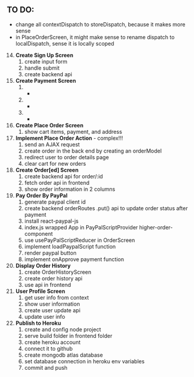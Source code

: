## TO DO:
- change all contextDispatch to storeDispatch, because it makes more sense
- in PlaceOrderScreen, it might make sense to rename dispatch to localDispatch, sense it is locally scoped

14.  **Create Sign Up Screen**
     1.   create input form
     2.   handle submit
     3.   create backend api
15.  **Create Payment Screen**
     1.   -
     2.   -
     3.   -
16.  **Create Place Order Screen**
     1.   show cart items, payment, and address
17.  **Implement Place Order Action** - complex!!!
     1.   send an AJAX request
     2.   create order in the back end by creating an orderModel
     3.   redirect user to order details page
     4.   clear cart for new orders
18.  **Create Order[ed] Screen**
     1.   create backend api for order/:id
     2.   fetch order api in frontend
     3.   show order information in 2 columns
19.  **Pay Order By PayPal**
     1.   generate paypal client id
     2.   create backend orderRoutes .put() api to update order status after payment
     3.   install react-paypal-js
     4.   index.js wrapped App in PayPalScriptProvider higher-order-component
     5.   use usePayPalScriptReducer in OrderScreen
     6.   implement loadPaypalScript function
     7.   render paypal button
     8.   implement onApprove payment function
20.  **Display Order History**
     1.   create OrderHistoryScreen
     2.   create order history api
     3.   use api in frontend
21.  **User Profile Screen**
     1.   get user info from context
     2.   show user information
     3.   create user update api
     4.   update user info
22.  **Publish to Heroku**
     1.   create and config node project
     2.   serve build folder in frontend folder
     3.   create heroku account
     4.   connect it to github
     5.   create mongodb atlas database
     6.   set database connection in heroku env variables
     7.   commit and push
    